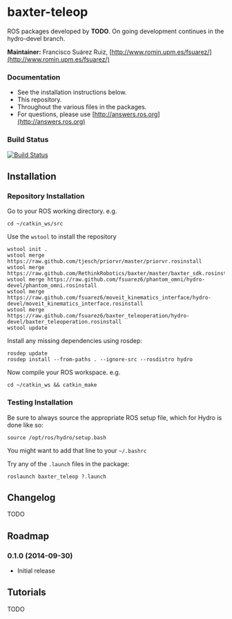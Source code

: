 baxter-teleop 
=============

ROS packages developed by **TODO**. On going development continues in the hydro-devel branch.

**Maintainer:** Francisco Suárez Ruiz, [http://www.romin.upm.es/fsuarez/](http://www.romin.upm.es/fsuarez/)

### Documentation

  * See the installation instructions below.
  * This repository.
  * Throughout the various files in the packages.
  * For questions, please use [http://answers.ros.org](http://answers.ros.org)

### Build Status

[![Build Status](https://travis-ci.org/fsuarez6/baxter_teleop.svg?branch=hydro-devel)](https://travis-ci.org/fsuarez6/baxter_teleop)


## Installation

### Repository Installation

Go to your ROS working directory. e.g.
```
cd ~/catkin_ws/src
``` 
Use the `wstool` to install the repository
```
wstool init .
wstool merge https://raw.github.com/tjesch/priorvr/master/priorvr.rosinstall
wstool merge https://raw.github.com/RethinkRobotics/baxter/master/baxter_sdk.rosinstall
wstool merge https://raw.github.com/fsuarez6/phantom_omni/hydro-devel/phantom_omni.rosinstall
wstool merge https://raw.github.com/fsuarez6/moveit_kinematics_interface/hydro-devel/moveit_kinematics_interface.rosinstall
wstool merge https://raw.github.com/fsuarez6/baxter_teleoperation/hydro-devel/baxter_teleoperation.rosinstall
wstool update
``` 
Install any missing dependencies using rosdep:
```
rosdep update
rosdep install --from-paths . --ignore-src --rosdistro hydro
``` 
Now compile your ROS workspace. e.g.
```
cd ~/catkin_ws && catkin_make
``` 

### Testing Installation

Be sure to always source the appropriate ROS setup file, which for Hydro is done like so:
```
source /opt/ros/hydro/setup.bash
``` 
You might want to add that line to your `~/.bashrc`

Try any of the `.launch` files in the package:
```
roslaunch baxter_teleop ?.launch
``` 

## Changelog
TODO

## Roadmap

### 0.1.0 (2014-09-30)
* Initial release

## Tutorials
TODO

